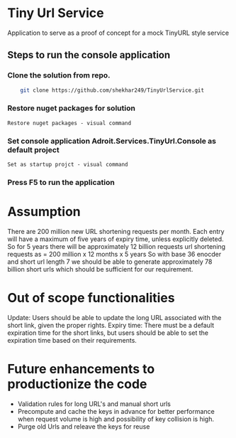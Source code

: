 ﻿# Tiny Url Service
Application to serve as a proof of concept for a mock TinyURL style service
## Steps to run the console application
### Clone the solution from repo.
```bash
	git clone https://github.com/shekhar249/TinyUrlService.git	
```
### Restore nuget packages for solution
	Restore nuget packages - visual command
### Set console application Adroit.Services.TinyUrl.Console as default project
	Set as startup projct - visual command
### Press F5 to run the application
 
# Assumption
  There are 200 million new URL shortening requests per month.
  Each entry will have a maximum of five years of expiry time, unless explicitly deleted.
  So for 5 years there will be approximately 12 billion requests url shortening requests as = 200 million x 12 months x 5  years 
  So with base 36 enocder and short url length 7 we should be able to generate approximately 78 billion short urls which should be sufficient for our requirement.
# Out of scope functionalities
  Update: Users should be able to update the long URL associated with the short link, given the proper rights.
  Expiry time: There must be a default expiration time for the short links, but users should be able to set the expiration time based on their requirements.
	
# Future enhancements to productionize the code
 - Validation rules for long URL's and manual short urls
 - Precompute  and cache the keys in advance for better performance when request volume is high and possibility of key collision is high.
 - Purge old Urls and releave the keys for reuse
 

 
